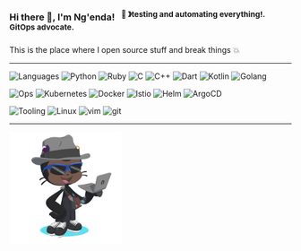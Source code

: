 ### Hi there 👋, I'm Ng'enda! &nbsp;&nbsp;<sup>👾 &#12299;testing and automating everything!. GitOps advocate. </sup>

This is the place where I open source stuff and break things :boom:

----

![Languages](https://img.shields.io/static/v1?label=&message=languages:&color=111&style=flat-square)
![Python](https://img.shields.io/static/v1?logo=python&label=&message=python&color=36465D&logoColor=AAA&style=flat-square&link=)
![Ruby](https://img.shields.io/static/v1?logo=ruby&label=&message=ruby&color=36465D&logoColor=AAA&style=flat-square)
![C](https://img.shields.io/static/v1?logo=C&label=&message=C&color=36465D&logoColor=AAA&style=flat-square&link=)
![C++](https://img.shields.io/static/v1?logo=c%2B%2B&label=&message=c%2B%2B&color=36465D&logoColor=AAA&style=flat-square&link=)
![Dart](https://img.shields.io/static/v1?logo=dart&label=&message=dart&color=36465D&logoColor=AAA&style=flat-square)
![Kotlin](https://img.shields.io/static/v1?logo=kotlin&label=&message=kotlin&color=36465D&logoColor=AAA&style=flat-square&link=)
![Golang](https://img.shields.io/static/v1?logo=go&label=&message=golang&color=36465D&logoColor=AAA&style=flat-square)

![Ops](https://img.shields.io/static/v1?label=&message=ops:&color=111&style=flat-square)
![Kubernetes](https://img.shields.io/static/v1?logo=kubernetes&label=&message=kubernetes&color=36465D&logoColor=AAA&style=flat-square)
![Docker](https://img.shields.io/static/v1?logo=docker&label=&message=docker&color=36465D&logoColor=AAA&style=flat-square)
![Istio](https://img.shields.io/static/v1?logo=istio&label=&message=istio&color=36465D&logoColor=AAA&style=flat-square)
![Helm](https://img.shields.io/static/v1?logo=helm&label=&message=helm&color=36465D&logoColor=AAA&style=flat-square)
![ArgoCD](https://img.shields.io/static/v1?logo=argo%20CD&label=&message=argo%20CD&color=36465D&logoColor=AAA&style=flat-square)

![Tooling](https://img.shields.io/static/v1?label=&message=tools:&color=111&style=flat-square)
![Linux](https://img.shields.io/static/v1?logo=linux&label=&message=linux&color=36465D&logoColor=AAA&style=flat-square)
![vim](https://img.shields.io/static/v1?logo=neovim&label=&message=neovim&color=36465D&logoColor=AAA&style=flat-square)
![git](https://img.shields.io/static/v1?logo=git&label=&message=git&color=36465D&logoColor=AAA&style=flat-square)

----
<img src="./blobs/octocat.png" alt="ngendah" width="200" height="200">

